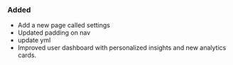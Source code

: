 
### Added
- Add a new page called settings
- Updated padding on nav
- update yml
- Improved user dashboard with personalized insights and new analytics cards.
